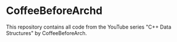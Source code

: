 # CoffeeBeforeArchd
This repository contains all code from the YouTube series "C++ Data Structures" by CoffeeBeforeArch.
